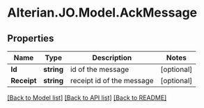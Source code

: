 # Alterian.JO.Model.AckMessage

## Properties

Name | Type | Description | Notes
------------ | ------------- | ------------- | -------------
**Id** | **string** | id of the message | [optional] 
**Receipt** | **string** | receipt id of the message | [optional] 

[[Back to Model list]](../README.md#documentation-for-models) [[Back to API list]](../README.md#documentation-for-api-endpoints) [[Back to README]](../README.md)


